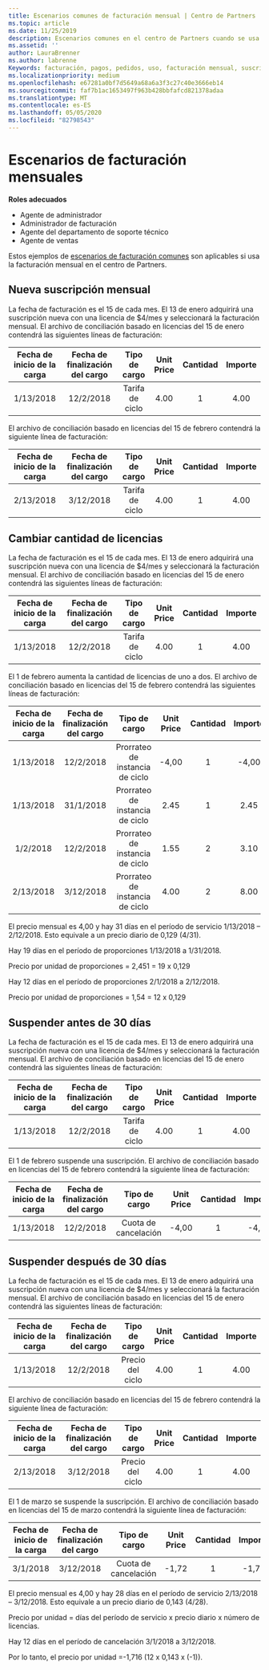 ```yaml
---
title: Escenarios comunes de facturación mensual | Centro de Partners
ms.topic: article
ms.date: 11/25/2019
description: Escenarios comunes en el centro de Partners cuando se usa la facturación mensual (como agregar nuevas suscripciones, cambiar la cantidad de licencias y suspender suscripciones).
ms.assetid: ''
author: LauraBrenner
ms.author: labrenne
Keywords: facturación, pagos, pedidos, uso, facturación mensual, suscripciones, archivo de conciliación
ms.localizationpriority: medium
ms.openlocfilehash: e67281a0bf7d5649a68a6a3f3c27c40e3666eb14
ms.sourcegitcommit: faf7b1ac1653497f963b428bbfafcd821378adaa
ms.translationtype: MT
ms.contentlocale: es-ES
ms.lasthandoff: 05/05/2020
ms.locfileid: "82798543"
---
```

# <a name="monthly-billing-scenarios"></a>Escenarios de facturación mensuales

**Roles adecuados**

- Agente de administrador
- Administrador de facturación
- Agente del departamento de soporte técnico
- Agente de ventas

Estos ejemplos de [escenarios de facturación comunes](common-billing-scenarios.md) son aplicables si usa la facturación mensual en el centro de Partners.

## <a name="new-monthly-subscription"></a>Nueva suscripción mensual

La fecha de facturación es el 15 de cada mes. El 13 de enero adquirirá una suscripción nueva con una licencia de $4/mes y seleccionará la facturación mensual. El archivo de conciliación basado en licencias del 15 de enero contendrá las siguientes líneas de facturación:

|Fecha de inicio de la carga |Fecha de finalización del cargo |Tipo de cargo |Unit Price |Cantidad |Importe |
|       :---:      |    :---:       | :---:      |:---:      |:---:    |:---:  |
|1/13/2018         |12/2/2018    |Tarifa de ciclo   |4.00       |1        |4.00 |

El archivo de conciliación basado en licencias del 15 de febrero contendrá la siguiente línea de facturación:

|Fecha de inicio de la carga |Fecha de finalización del cargo |Tipo de cargo |Unit Price |Cantidad |Importe |
|       :---:      |    :---:       | :---:      |:---:      |:---:    |:---:  |
|2/13/2018         |3/12/2018    |Tarifa de ciclo   |4.00       |1        |4.00 |

## <a name="change-license-quantity"></a>Cambiar cantidad de licencias

La fecha de facturación es el 15 de cada mes. El 13 de enero adquirirá una suscripción nueva con una licencia de $4/mes y seleccionará la facturación mensual. El archivo de conciliación basado en licencias del 15 de enero contendrá las siguientes líneas de facturación:

|Fecha de inicio de la carga |Fecha de finalización del cargo |Tipo de cargo |Unit Price |Cantidad |Importe |
|       :---:      |    :---:       | :---:      |:---:      |:---:    |:---:  |
|1/13/2018         |12/2/2018    |Tarifa de ciclo   |4.00       |1        |4.00    |

El 1 de febrero aumenta la cantidad de licencias de uno a dos. El archivo de conciliación basado en licencias del 15 de febrero contendrá las siguientes líneas de facturación:

|Fecha de inicio de la carga |Fecha de finalización del cargo |Tipo de cargo |Unit Price |Cantidad |Importe |
|       :---:      |    :---:       | :---:      |:---:      |:---:    |:---:  |
| 1/13/2018        |12/2/2018    |Prorrateo de instancia de ciclo   |-4,00       |1        |-4,00   |
|1/13/2018         |31/1/2018    | Prorrateo de instancia de ciclo   |2.45       |1        |2.45    |
|1/2/2018         |12/2/2018    | Prorrateo de instancia de ciclo   |1.55       |2        |3.10    |
|2/13/2018         |3/12/2018    | Prorrateo de instancia de ciclo   |4.00       |2        |8.00    |

El precio mensual es 4,00 y hay 31 días en el período de servicio 1/13/2018 – 2/12/2018. Esto equivale a un precio diario de 0,129 (4/31).

Hay 19 días en el período de proporciones 1/13/2018 a 1/31/2018.

Precio por unidad de proporciones = 2,451 = 19 x 0,129

Hay 12 días en el período de proporciones 2/1/2018 a 2/12/2018.

Precio por unidad de proporciones = 1,54 = 12 x 0,129

## <a name="suspend-before-30-days"></a>Suspender antes de 30 días

La fecha de facturación es el 15 de cada mes. El 13 de enero adquirirá una suscripción nueva con una licencia de $4/mes y seleccionará la facturación mensual. El archivo de conciliación basado en licencias del 15 de enero contendrá las siguientes líneas de facturación:

|Fecha de inicio de la carga |Fecha de finalización del cargo |Tipo de cargo |Unit Price |Cantidad |Importe |
|       :---:      |    :---:       | :---:      |:---:      |:---:    |:---:  |
|1/13/2018         |12/2/2018    |Tarifa de ciclo   |4.00       |1        |4.00    |

El 1 de febrero suspende una suscripción. El archivo de conciliación basado en licencias del 15 de febrero contendrá la siguiente línea de facturación:

|Fecha de inicio de la carga |Fecha de finalización del cargo |Tipo de cargo |Unit Price |Cantidad |Importe |
|       :---:      |    :---:       | :---:      |:---:      |:---:    |:---:  |
1/13/2018|12/2/2018|Cuota de cancelación|-4,00|1|-4,00

## <a name="suspend-after-30-days"></a>Suspender después de 30 días

La fecha de facturación es el 15 de cada mes. El 13 de enero adquirirá una suscripción nueva con una licencia de $4/mes y seleccionará la facturación mensual. El archivo de conciliación basado en licencias del 15 de enero contendrá las siguientes líneas de facturación:

|Fecha de inicio de la carga |Fecha de finalización del cargo |Tipo de cargo |Unit Price |Cantidad |Importe |
|       :---:      |    :---:       | :---:      |:---:      |:---:    |:---:  |
1/13/2018|12/2/2018|Precio del ciclo|4.00|1|4.00

El archivo de conciliación basado en licencias del 15 de febrero contendrá la siguiente línea de facturación:

|Fecha de inicio de la carga |Fecha de finalización del cargo |Tipo de cargo |Unit Price |Cantidad |Importe |
|       :---:      |    :---:       | :---:      |:---:      |:---:    |:---:  |
2/13/2018|3/12/2018|Precio del ciclo|4.00|1|4.00

El 1 de marzo se suspende la suscripción. El archivo de conciliación basado en licencias del 15 de marzo contendrá la siguiente línea de facturación:

|Fecha de inicio de la carga |Fecha de finalización del cargo |Tipo de cargo |Unit Price |Cantidad |Importe |
|       :---:      |    :---:       | :---:      |:---:      |:---:    |:---:  |
3/1/2018|3/12/2018|Cuota de cancelación|-1,72|1|-1,72

El precio mensual es 4,00 y hay 28 días en el período de servicio 2/13/2018 – 3/12/2018. Esto equivale a un precio diario de 0,143 (4/28).

Precio por unidad = días del período de servicio x precio diario x número de licencias.

Hay 12 días en el período de cancelación 3/1/2018 a 3/12/2018.

Por lo tanto, el precio por unidad =-1,716 (12 x 0,143 x (-1)).
